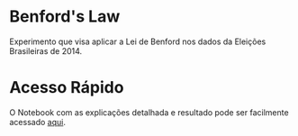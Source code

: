 # Benford's Law

Experimento que visa aplicar a Lei de Benford nos dados da Eleições Brasileiras de 2014.

# Acesso Rápido

O Notebook com as explicações detalhada e resultado pode ser facilmente acessado [aqui](https://nbviewer.jupyter.org/github/fernandohf/Benford-s-Law/blob/master/Lei%20de%20Bendford.ipynb).
